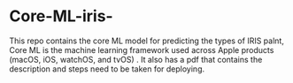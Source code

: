 # Core-ML-iris-

This repo contains the core ML model for predicting the types of IRIS palnt, Core ML is the machine learning framework used across Apple products (macOS, iOS, watchOS, and tvOS)  .
It also has a pdf that contains the description and steps need to be taken for deploying.
